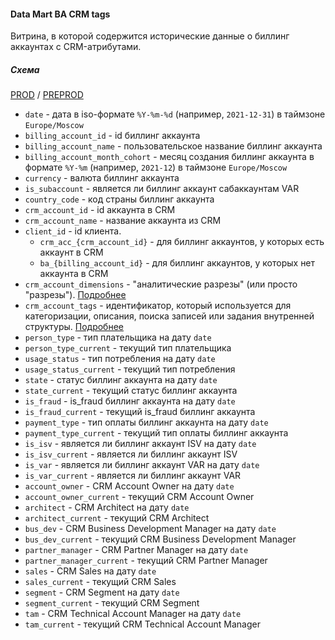 #### Data Mart BA CRM tags

Витрина, в которой содержится исторические данные о биллинг аккаунтах с CRM-атрибутами.

##### Схема

[PROD](https://yt.yandex-team.ru/hahn/navigation?path=//home/cloud-dwh/data/prod/cdm/dm_ba_crm_tags)
/ [PREPROD](https://yt.yandex-team.ru/hahn/navigation?path=//home/cloud-dwh/data/preprod/cdm/dm_ba_crm_tags)

* `date` - дата в iso-формате `%Y-%m-%d` (например, `2021-12-31`) в таймзоне `Europe/Moscow`
* `billing_account_id` - id биллинг аккаунта
* `billing_account_name` - пользовательское название биллинг аккаунта
* `billing_account_month_cohort` - месяц создания биллинг аккаунта в формате `%Y-%m` (например, `2021-12`) в таймзоне `Europe/Moscow`
* `currency` - валюта биллинг аккаунта
* `is_subaccount` - является ли биллинг аккаунт сабаккаунтам VAR
* `country_code` - код страны биллинг аккаунта
* `crm_account_id` - id аккаунта в CRM
* `crm_account_name` - название аккаунта из CRM
* `client_id` - id клиента.
    * `crm_acc_{crm_account_id}` - для биллинг аккаунтов, у которых есть аккаунт в CRM
    * `ba_{billing_account_id}` - для биллинг аккаунтов, у которых нет аккаунта в CRM
* `crm_account_dimensions` - "аналитические разрезы" (или просто "разрезы"). [Подробнее](https://wiki.yandex-team.ru/cloud/bizdev/automation/dimensions_v2/)
* `crm_account_tags` - идентификатор, который используется для категоризации, описания, поиска записей или задания внутренней
  структуры. [Подробнее](https://wiki.yandex-team.ru/cloud/bizdev/automation/crm/crm-user-documentation/tags/)
* `person_type` - тип плательщика на дату `date`
* `person_type_current` - текущий тип плательщика
* `usage_status` - тип потребления на дату `date`
* `usage_status_current` - текущий тип потребления
* `state` - статус биллинг аккаунта на дату `date`
* `state_current` - текущий статус биллинг аккаунта
* `is_fraud` - is_fraud биллинг аккаунта на дату `date`
* `is_fraud_current` - текущий is_fraud биллинг аккаунта
* `payment_type` - тип оплаты биллинг аккаунта на дату `date`
* `payment_type_current` - текущий тип оплаты биллинг аккаунта
* `is_isv` - является ли биллинг аккаунт ISV на дату `date`
* `is_isv_current` - является ли биллинг аккаунт ISV
* `is_var` - является ли биллинг аккаунт VAR на дату `date`
* `is_var_current` - является ли биллинг аккаунт VAR
* `account_owner` - CRM Account Owner на дату `date`
* `account_owner_current` - текущий CRM Account Owner
* `architect` - CRM Architect на дату `date`
* `architect_current` - текущий CRM Architect
* `bus_dev` - CRM Business Development Manager на дату `date`
* `bus_dev_current` - текущий CRM Business Development Manager
* `partner_manager` - CRM Partner Manager на дату `date`
* `partner_manager_current` - текущий CRM Partner Manager
* `sales` - CRM Sales на дату `date`
* `sales_current` - текущий CRM Sales
* `segment` - CRM Segment на дату `date`
* `segment_current` - текущий CRM Segment
* `tam` - CRM Technical Account Manager на дату `date`
* `tam_current` - текущий CRM Technical Account Manager
